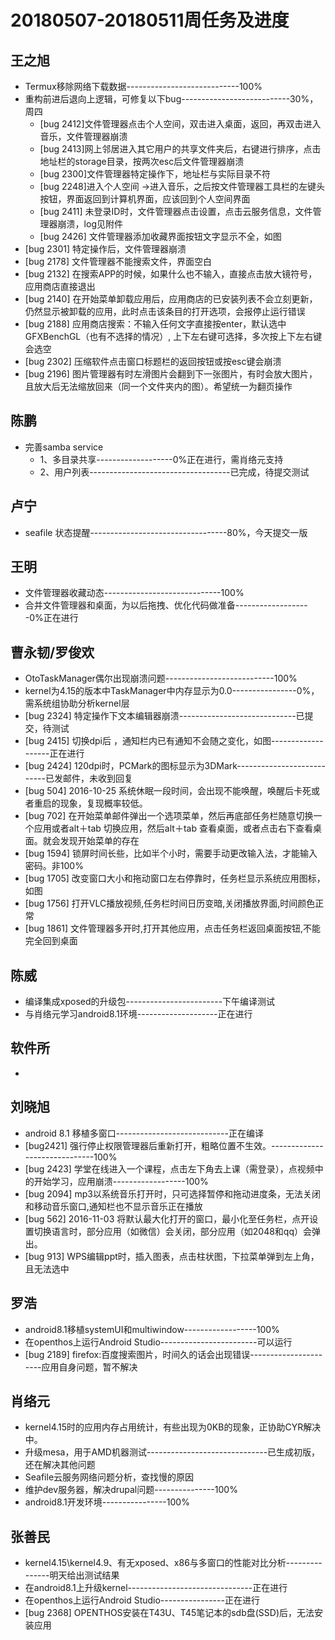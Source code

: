 # 20180507-20180511周任务及进度

## 王之旭
- Termux移除网络下载数据----------------------------100%
- 重构前进后退向上逻辑，可修复以下bug---------------------------30%，周四
   - [bug 2412]文件管理器点击个人空间，双击进入桌面，返回，再双击进入音乐，文件管理器崩溃
   - [bug 2413]网上邻居进入其它用户的共享文件夹后，右键进行排序，点击地址栏的storage目录，按两次esc后文件管理器崩溃
   - [bug 2300]文件管理器特定操作下，地址栏与实际目录不符
   - [bug 2248]进入个人空间 ->进入音乐，之后按文件管理器工具栏的左键头按钮，界面返回到计算机界面，应该回到个人空间界面
   - [bug 2411] 未登录ID时，文件管理器点击设置，点击云服务信息，文件管理器崩溃，log见附件
   - [bug 2426] 文件管理器添加收藏界面按钮文字显示不全，如图
- [bug 2301] 特定操作后，文件管理器崩溃
- [bug 2178] 文件管理器不能搜索文件，界面空白
- [bug 2132] 在搜索APP的时候，如果什么也不输入，直接点击放大镜符号，应用商店直接退出
- [bug 2140] 在开始菜单卸载应用后，应用商店的已安装列表不会立刻更新，仍然显示被卸载的应用，此时点击该条目的打开选项，会报停止运行错误
- [bug 2188] 应用商店搜索：不输入任何文字直接按enter，默认选中GFXBenchGL（也有不选择的情况）, 上下左右键可选择，多次按上下左右键会选空
- [bug 2302] 压缩软件点击窗口标题栏的返回按钮或按esc键会崩溃
- [bug 2196] 图片管理器有时左滑图片会翻到下一张图片，有时会放大图片，且放大后无法缩放回来（同一个文件夹内的图）。希望统一为翻页操作

## 陈鹏
- 完善samba service
   - 1、多目录共享-------------------0%正在进行，需肖络元支持
   - 2、用户列表-----------------------------------已完成，待提交测试

## 卢宁
- seafile 状态提醒----------------------------------80%，今天提交一版

## 王明
- 文件管理器收藏动态-----------------------------100%
- 合并文件管理器和桌面，为以后拖拽、优化代码做准备-------------------0%正在进行

## 曹永韧/罗俊欢
- OtoTaskManager偶尔出现崩溃问题---------------------------100%
- kernel为4.15的版本中TaskManager中内存显示为0.0----------------0%，需系统组协助分析kernel层
- [bug 2324] 特定操作下文本编辑器崩溃-----------------------------已提交，待测试
- [bug 2415] 切换dpi后 ，通知栏内已有通知不会随之变化，如图-------------------正在进行
- [bug 2424] 120dpi时，PCMark的图标显示为3DMark---------------------------已发邮件，未收到回复
- [bug 504] 2016-10-25 系统休眠一段时间，会出现不能唤醒，唤醒后卡死或者重启的现象，复现概率较低。
- [bug 702] 在开始菜单邮件弹出一个选项菜单，然后再底部任务栏随意切换一个应用或者alt＋tab 切换应用，然后alt＋tab 查看桌面，或者点击右下查看桌面。就会发现开始菜单的存在
- [bug 1594] 锁屏时间长些，比如半个小时，需要手动更改输入法，才能输入密码。非100%
- [bug 1705] 改变窗口大小和拖动窗口左右停靠时，任务栏显示系统应用图标，如图
- [bug 1756] 打开VLC播放视频,任务栏时间日历变暗,关闭播放界面,时间颜色正常
- [bug 1861] 文件管理器多开时,打开其他应用，点击任务栏返回桌面按钮,不能完全回到桌面

## 陈威
- 编译集成xposed的升级包------------------------下午编译测试
- 与肖络元学习android8.1环境--------------------正在进行

## 软件所
- 

## 刘晓旭
- android 8.1 移植多窗口----------------------------正在编译
- [bug2421] 强行停止权限管理器后重新打开，粗略位置不生效。------------------------------100%
- [bug 2423] 学堂在线进入一个课程，点击左下角去上课（需登录），点视频中的开始学习，应用崩溃------------------100%
- [bug 2094] mp3以系统音乐打开时，只可选择暂停和拖动进度条，无法关闭和移动音乐窗口,通知栏也不显示音乐正在播放
- [bug 562] 2016-11-03 将默认最大化打开的窗口，最小化至任务栏，点开设置切换语言时，部分应用（如微信）会关闭，部分应用（如2048和qq）会弹出。
- [bug 913] WPS编辑ppt时，插入图表，点击柱状图，下拉菜单弹到左上角，且无法选中 

## 罗浩
- android8.1移植systemUI和multiwindow------------------100%
- 在openthos上运行Android Studio------------------------可以运行
- [bug 2189] firefox:百度搜索图片，时间久的话会出现错误----------------------应用自身问题，暂不解决

## 肖络元
- kernel4.15时的应用内存占用统计，有些出现为0KB的现象，正协助CYR解决中。
- 升级mesa，用于AMD机器测试------------------------------已生成初版，还在解决其他问题
- Seafile云服务网络问题分析，查找慢的原因
- 维护dev服务器，解决drupal问题---------------100%
- android8.1开发环境----------------100%

## 张善民
- kernel4.15\kernel4.9、有无xposed、x86与多窗口的性能对比分析---------------明天给出测试结果
- 在android8.1上升级kernel-------------------------------正在进行
- 在openthos上运行Android Studio----------------正在进行
- [bug 2368] OPENTHOS安装在T43U、T45笔记本的sdb盘(SSD)后，无法安装应用
